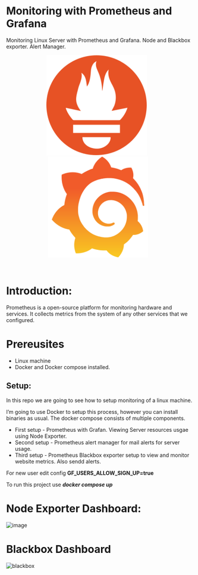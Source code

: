 # Monitoring with Prometheus and Grafana
Monitoring Linux Server with Prometheus and Grafana. Node and Blackbox exporter. Alert Manager.

<p align="center">
<img alt="Prometheus" width="270px" src="https://raw.githubusercontent.com/devicons/devicon/develop/icons/prometheus/prometheus-original.svg " style="padding-right:10px ;"/> &nbsp
<img alt="Grafana" width="270px" src="https://raw.githubusercontent.com/devicons/devicon/develop/icons/grafana/grafana-original.svg" style="padding-right:10px;" />
</p>
</br>

# Introduction:
Prometheus is a open-source platform for monitoring hardware and services. It collects metrics from the system of any other services that we configured.
# Prereusites
- Linux machine
- Docker and Docker compose installed.

## Setup:
In this repo we are going to see how to setup monitoring of a linux machine.

I’m going to use Docker to setup this process, however you can install binaries as usual. The docker compose consists of multiple components.

- First setup - Prometheus with Grafan. Viewing Server resources usgae using Node Exporter.
- Second setup - Prometheus alert manager for mail alerts for server usage.
- Third setup - Prometheus Blackbox exporter setup to view and monitor website metrics. Also sendd alerts.

For new user edit config **GF_USERS_ALLOW_SIGN_UP=true**

To run this project use ***docker compose up***
# Node Exporter Dashboard:
![image](https://github.com/sagarkrp/Prometheus_Grafana/assets/42873729/096fb27b-af85-4fdb-95bd-655c2a77463f)

# Blackbox Dashboard
![blackbox](https://github.com/sagarkrp/Monitoring_With_Prometheus-and-Grafana/assets/42873729/2dbc07a8-bc27-4866-a293-646420df3d44)
